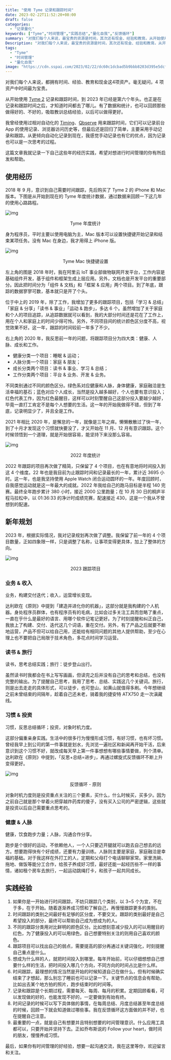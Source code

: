 ```yaml
---
title: "使用 Tyme 记录和跟踪时间"
date: 2023-02-22T11:52:20+08:00
draft: false
categories:
  - "记录量化"
keywords: ["Tyme","时间管理","实践总结","量化自我","反馈循环"]
summary: "对我们每个人来说，最宝贵的资源是时间，其次还有现金、经验和教育。从开始使用 Tyme 记录和跟踪时间，到 2023 年已经是第六个年头。也正是在记录和跟踪时间之后，才知道时间都去了哪儿。有了数据和统计，也可以回顾那些做得好的、不好的，吸取教训总结经验，以后可以做得更好。"
Description: "对我们每个人来说，最宝贵的资源是时间，其次还有现金、经验和教育。从开始使用 Tyme 记录和跟踪时间，到 2023 年已经是第六个年头。也正是在记录和跟踪时间之后，才知道时间都去了哪儿。有了数据和统计，也可以回顾那些做得好的、不好的，吸取教训总结经验，以后可以做得更好。"
tags:
  - "Tyme"
  - "时间管理"
  - "量化自我"
image: "https://cdn.sspai.com/2023/02/22/dc60c1dcbad5b9bbb8203d395e5dcf25.png?imageMogr2/auto-orient/quality/95/thumbnail/!1420x708r/gravity/Center/crop/1420x708/interlace/1"
---
```


对我们每个人来说，都拥有时间、经验、教育和现金这4项资产。毫无疑问，4 项资产中时间最为宝贵。

从开始使用 [Tyme 2](https://apps.apple.com/us/app/tyme-2/id1063996724?mt=12) 记录和跟踪时间，到 2023 年已经是第六个年头。也正是在记录和跟踪时间之后，才知道时间都去了哪儿。有了数据和统计，也可以回顾那些做得好的、不好的，吸取教训总结经验，以后可以做得更好。

我曾经使用过相对自动化的 [Timing](https://sspai.com/link?target=https%3A%2F%2Ftimingapp.com%2F%3Flang%3Den)、[Qbserve](https://sspai.com/link?target=https%3A%2F%2Fqotoqot.com%2Fqbserve%2F) 用来跟踪时间，它们可以记录前台 App 的使用记录、浏览器访问历史等，但最后还是回归了简单，主要采用手动记录和跟踪。从更倾向自动化记录到现在，我感觉手动记录也有它的优点，因为记录也可以是一次思考的过程。

这篇文章我就记录一下自己这些年的经历实践，希望对想进行时间管理的你有所启发和帮助。

## 使用经历

2018 年 9 月，意识到自己需要时间跟踪，先后购买了 Tyme 2 的 iPhone 和 Mac 版本。下图是从开始到现在的 Tyme 年度统计数据，通过数据来回顾一下这几年的使用心路路程。

![img](https://cdn.sspai.com/2023/02/22/9ff735efd8d05d16b19a4ee65818211e.png?imageView2/2/w/1120/q/90/interlace/1/ignore-error/1)<p style="text-align: center;">Tyme 年度统计</p>

身为程序员，平时主要以使用电脑为主，Mac 版本可以设置快捷键开始记录和结束某项任务。没有 Mac 在身边，我才用得上 iPhone 版。

![img](https://cdn.sspai.com/2023/02/22/67add92b7d873b303deb35e4a2294c1e.png?imageView2/2/w/1120/q/90/interlace/1/ignore-error/1)<p style="text-align: center;">Tyme Mac 快捷键设置</p>

左上角的图是 2018 年时，我在阿里云 IoT 事业部做物联网开发平台，工作内容是基础组件开发，基于组件和框架生成上层应用。另外，文档也是开发平台的重要部分。因此把时间分为「组件 & 文档」和「框架 & 应用」两个项目。到了年底，跟踪的数据寥寥可数，基本就只是开了个头。

位于中上的 2019 年，除了工作，我增加了更多的跟踪项目，包括「学习 & 总结」「家庭 & 分享」「读书 & 事业」「运动 & 跑步」，多达 6 个。虽然增加了关于家庭和个人的项目追踪，从追踪数据就可以看到，我的大部分时间还是花在了工作上，用在个人和家庭上的时间少得可怜。另外，不同项目间的统计颜色区分度不高，视觉效果不好。这一年，跟踪的时间较前一年多了不少。

右上角的 2020 年，我反思前一年的问题，将跟踪项目分为四大类：健康、人脉、成长和工作。

- 健康分类一个项目：睡眠 & 运动；
- 人脉分类一个项目：家庭 & 朋友；
- 成长分类两个项目：读书 & 事业、学习 & 总结；
- 工作分类两个项目：平台 & 业务、开发 & 业务。

不同类别通过不同的颜色区分。绿色系对应健康和人脉，身体健康，家庭融洽是生活幸福的基石；蓝色对应个人成长，当然是投入越多越好，个人也要有意识投入；红色代表工作，因为红色最醒目，这样可以时刻警醒自己这部分投入要越少越好，毕竟一直打工肯定不是每个人想要的生活。这一年的开始我做得不错，但到了年底，记录明显少了，并且全是工作。

2021 年相比 2020 年，是懈怠的一年，就像是三年之痒。懒懒散散过了快一年，到了十月才发现这个习惯就快要没了，才又开始在 11 月、12 月有意识跟踪。这个时候领悟到一个道理，就是开始很容易，能坚持下来没那么容易。

![img](https://cdn.sspai.com/2023/02/22/0f835b9025deef0817d700340998e57b.png?imageView2/2/w/1120/q/90/interlace/1/ignore-error/1)<p style="text-align: center;">2022 年度统计</p>

2022 年跟踪的项目再次做了精简，只保留了 4 个项目，也在有意地将时间投入到这 4 个维度。22 年也是我目前为止跟踪时间和记录最长的一年，累计近 3695 小时。这一年，也是我坚持使用 Apple Watch 闭合运动圆环的一年。年度回顾时，自我感觉运动就是这一年最大的成就。2022 年我给自己的跑马目标是半程 140 完赛。最终全年跑步累计 380 小时，接近 2000 公里跑量；在 10 月 30 日的桐庐半程马拉松中，以 01:36:33 的净计时成绩完赛，配速接近 430，这是一个我从不曾想到的配速。

## 新年规划

2023 年，根据实际情况，我对记录规划再次做了调整。我保留了前一年的 4 个项目数量，正如四象限一样，只是调整了名称，让事项变得更具体，加上了整体的方向。

![img](https://cdn.sspai.com/2023/02/22/5e1b998afa85a89873cd065640dbca32.png?imageView2/2/w/1120/q/90/interlace/1/ignore-error/1)<p style="text-align: center;">2023 跟踪项目</p>

### 业务 & 收入

业务，构建交付迭代；收入，运营增长变现。

达利欧在《原则》中提到「建造并进化你的机器」，这部分就是我构建的个人机器。身处程序员群体，也有程序员有的毛病，比如会过多关注工具而忽略了重点，一直在乎什么是最好的语言、用哪个软件记笔记更好。为了时刻提醒和纠正自己，我放上了构建、交付、迭代这几个词语，重在交付。另外，有了产品之后就要不断地运营，产品不但可以给自己用，还能给有相同问题的其他人提供帮助，至少在心理上也不要把自己局限于技术角色，多花点时间学习运营。

### 读书 & 旅行

读书，思考总结实践；旅行：徒步登山出行。

虽然读书时我都会在书上写写画画，但读完之后并没有自己的思考和总结，也没有完整的输出。为了提醒自己思考，我用了思考、总结、实践这几个关键词。旅行，则是出去走走的具体形式，可以徒步，也可登山，如黄山就值得多刷。今年想继续之前未曾结束的间隔年，趁着自己还未老，骑着我的捷安特 ATX750 走一次滇藏线。

### 习惯 & 投资

习惯，反思总结循环；投资，对象时机力度。

这部分偏重亲身实践。生活中的很多行为慢慢形成习惯，有好习惯，也有坏习惯。曾经我早上到公司的第一件事就是划水，先浏览一遍社区和新闻再开始干活，后来意识到这个习惯不好，就改成每天早上第一件事想想有哪些事情要做，列个清单。达利欧在《原则》中提到，「反思+总结=进步」，再通过螺旋式反馈循环不断上升变得更好。

![img](https://cdn.sspai.com/2023/02/22/abb955502c5ac05d2c9d68794442d25b.png?imageView2/2/w/1120/q/90/interlace/1/ignore-error/1)<p style="text-align: center;">反馈循环 - 原则</p>

对象时机力度则是投资重点关注的三个要素，买什么，什么时候买，买多少。因为之前自己就是那个举着火把穿越炸药库的傻子，没有买入公司的严密逻辑，这些就是投资以后自己需要重点思考的。

### 健康 & 人脉

健康，饮食跑步力量；人脉，沟通合作分享。

跑步是个很好的运动，不依赖他人，一个人只要迈开腿就可以跑去自己想去的远方。想要跑得快有个好成绩，还要有力量训练。人脉则主要是家庭，家庭融洽是幸福的基础。对于我这样在外打工的人，定期和父母打个电话聊聊家常。家里洗碗、拖地、做饭等能分工合作，给孩子养成好习惯，最好还能一起经历些不一样的事情，诸如租个房车去旅行，一起运动跳绳打卡，和孩子一起共同成长。

## 实践经验

1. 如果你是一开始进行时间跟踪，不妨只跟踪几个类别，以 3~5 个为宜，不在于多，在于开始。随着逐渐养成习惯和了解自己，再慢慢跟踪更多的类别。
2. 时间跟踪的类别之间最好有足够的区分度，不要交叉。跟踪的类别最好是自己希望投入的部分，最终可以帮助自己成为想成为的人。
3. 不同的跟踪分类用对比鲜明的颜色区分。比如想刻意减少投入的可以用醒目的红色，为了健康投入的可以用绿色，自己想要特别关注的则用自己喜欢的颜色。
4. 跟踪项目可以找出自己的弱点，需要提高的部分再通过关键词强化，时刻提醒自己重点是什么。
5. 想成为什么样的人，就把时间投入到哪里。每年开始前，可以仔细想想自己想要什么样的生活，把时间投入哪几个方向，不同方向的时间占比是什么样。
6. 时间跟踪，最理想的情况当然是开始的时候知道自己在做什么，但有时候确实结束了才想起，那么别忘了睡前也可以记录一下。关键节点的信息会有帮助，比如出去某个地方拍的照片，跑步结束时的时间等。
7. 记录和跟踪是个长期过程，需要每天、每周、每月的积累。定期回顾看看，可以发现做的好的，也能发现不好的，一定要做到有始有终。
8. 时间记录的时候可以写下具体做的事情，在每周总结、月度总结甚至年度总结的时候，回顾一下就会知道做过哪些事。我在反馈循环这方面做的并不好，也在提醒自己注意。
9. 最重要的一点，就是自己有想要并且特别想要的时间管理意识。什么应用工具都可以，只要开始并坚持下去。正如乔布斯说的 Follow your heart，做时间的朋友，慢慢养成习惯。

最后，如果你有时间管理的好经验，想要一起沟通交流，我在这里等你，欢迎留言和关注。
